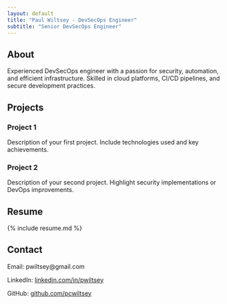 ```yaml
---
layout: default
title: "Paul Wiltsey - DevSecOps Engineer"
subtitle: "Senior DevSecOps Engineer"
---
```


<section id="about">
    <h2>About</h2>
    <p>Experienced DevSecOps engineer with a passion for security, automation, and efficient infrastructure. Skilled in cloud platforms, CI/CD pipelines, and secure development practices.</p>
</section>

<section id="projects">
    <h2>Projects</h2>
    <div class="project">
        <h3>Project 1</h3>
        <p>Description of your first project. Include technologies used and key achievements.</p>
    </div>
    <div class="project">
        <h3>Project 2</h3>
        <p>Description of your second project. Highlight security implementations or DevOps improvements.</p>
    </div>
</section>

<section id="resume">
    <h2>Resume</h2>
    {% include resume.md %}
</section>

<section id="contact">
    <h2>Contact</h2>
    <p>Email: pwiltsey@gmail.com</p>
    <p>LinkedIn: <a href="https://linkedin.com/in/pwiltsey">linkedin.com/in/pwiltsey</a></p>
    <p>GitHub: <a href="https://github.com/pcwiltsey">github.com/pcwiltsey</a></p>
</section>
